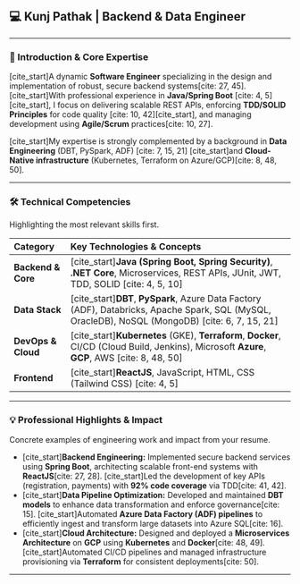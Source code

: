 ## 💻 Kunj Pathak | Backend & Data Engineer

---

### **📍 Introduction & Core Expertise**

[cite_start]A dynamic **Software Engineer** specializing in the design and implementation of robust, secure backend systems[cite: 27, 45]. [cite_start]With professional experience in **Java/Spring Boot** [cite: 4, 5][cite_start], I focus on delivering scalable REST APIs, enforcing **TDD/SOLID Principles** for code quality [cite: 10, 42][cite_start], and managing development using **Agile/Scrum** practices[cite: 10, 27].

[cite_start]My expertise is strongly complemented by a background in **Data Engineering** (DBT, PySpark, ADF) [cite: 7, 15, 21] [cite_start]and **Cloud-Native infrastructure** (Kubernetes, Terraform on Azure/GCP)[cite: 8, 48, 50].

---

### **🛠️ Technical Competencies**

Highlighting the most relevant skills first.

| Category | Key Technologies & Concepts |
| :--- | :--- |
| **Backend & Core** | [cite_start]**Java (Spring Boot, Spring Security)**, **.NET Core**, Microservices, REST APIs, JUnit, JWT, TDD, SOLID [cite: 4, 5, 10] |
| **Data Stack** | [cite_start]**DBT**, **PySpark**, Azure Data Factory (ADF), Databricks, Apache Spark, SQL (MySQL, OracleDB), NoSQL (MongoDB) [cite: 6, 7, 15, 21] |
| **DevOps & Cloud** | [cite_start]**Kubernetes** (GKE), **Terraform**, **Docker**, CI/CD (Cloud Build, Jenkins), Microsoft **Azure**, **GCP**, AWS [cite: 8, 48, 50] |
| **Frontend** | [cite_start]**ReactJS**, JavaScript, HTML, CSS (Tailwind CSS) [cite: 4, 5] |

---

### **💡 Professional Highlights & Impact**

Concrete examples of engineering work and impact from your resume.

* [cite_start]**Backend Engineering:** Implemented secure backend services using **Spring Boot**, architecting scalable front-end systems with **ReactJS**[cite: 27, 28]. [cite_start]Led the development of key APIs (registration, payments) with **92% code coverage** via TDD[cite: 41, 42].
* [cite_start]**Data Pipeline Optimization:** Developed and maintained **DBT models** to enhance data transformation and enforce governance[cite: 15]. [cite_start]Automated **Azure Data Factory (ADF) pipelines** to efficiently ingest and transform large datasets into Azure SQL[cite: 16].
* [cite_start]**Cloud Architecture:** Designed and deployed a **Microservices Architecture** on **GCP** using **Kubernetes** and **Docker**[cite: 48, 49]. [cite_start]Automated CI/CD pipelines and managed infrastructure provisioning via **Terraform** for consistent deployments[cite: 50].

---
